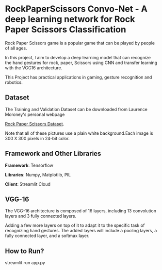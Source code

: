 # RockPaperScissors Convo-Net - A deep learning network for Rock Paper Scissors Classification

Rock Paper Scissors game is a popular game that can be played by people of all ages.

In this project, I aim to develop a deep learning model that can recognize the hand gestures for rock, paper, Scissors using CNN and transfer learning with the VGG16 architecture.

This Project has practical applications in gaming, gesture recognition and robotics.
## Dataset
The Training and Validation Dataset can be downloaded from Laurence Moroney's personal webpage

[Rock Paper Scissors Dataset](https://laurencemoroney.com/datasets.html).

Note that all of these pictures use a plain white background.Each image is 300 X 300 pixels in 24-bit color.
## Framework and Other Libraries

**Framework**: Tensorflow

**Libraries**: Numpy, Matplotlib, PIL

**Client**: Streamlit Cloud


## VGG-16

The VGG-16 architecture is composed of 16 layers, including 13 convolution layers and 3 fully connected layers.

Adding a few more layers on top of it to adapt it to the specific task of recognizing hand gestures. The added layers will include a pooling layers, a fully connected layer, and a softmax layer. 

## How to Run?

streamlit run app.py
